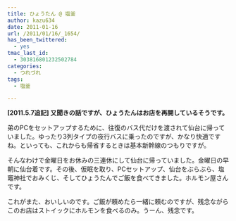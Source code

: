 ```yaml
---
title: ひょうたん @ 塩釜
author: kazu634
date: 2011-01-16
url: /2011/01/16/_1654/
has_been_twittered:
  - yes
tmac_last_id:
  - 303816801232502784
categories:
  - つれづれ
tags:
  - 塩釜

---
```

<div class="pp_items">
<div class="pp_item">
<p>
<strong>[2011.5.7追記] 又聞きの話ですが、ひょうたんはお店を再開しているそうです。</strong>
</p>
    
<p>
      弟のPCをセットアップするために、往復のバス代だけを渡されて仙台に帰っていました。ゆったり3列タイプの夜行バスに乗ったのですが、かなり快適ですね。といっても、これからも帰省するときは基本新幹線のつもりですが。
</p>
    
<p>
      そんなわけで金曜日をお休みの三連休にして仙台に帰っていました。金曜日の早朝に仙台着です。その後、仮眠を取り、PCセットアップ、仙台をぶらぶら、塩竈神社でおみくじ、そしてひょうたんでご飯を食べてきました。ホルモン屋さんです。
</p>
    
<p>
      これがまた、おいしいのです。ご飯が頼めたら一緒に頼むのですが、残念ながらこのお店はストイックにホルモンを食べるのみ。うーん、残念です。
</p>
</div>
  
<div class="pp_item" style="text-align: center;">
<img style="max-width: 100%;" src="http://static.pixelpipe.com/4c754c00-fbe2-4303-9f1c-55e24230189f_b.jpg" alt="" />
</div>
  
<div class="pp_item" style="text-align: center;">
</div>
  
<div class="pp_item" style="text-align: center;">
<img style="max-width: 100%;" src="http://static.pixelpipe.com/4258e19b-ce91-4d9a-914c-1f54614d0a62_b.jpg" alt="" />
</div>
</div>